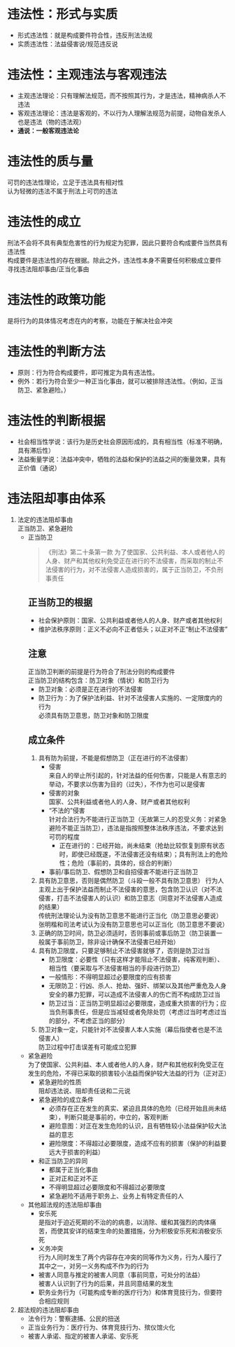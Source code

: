 # 违法性：形式与实质
- 形式违法性：就是构成要件符合性，违反刑法法规
- 实质违法性：法益侵害说/规范违反说
# 违法性：主观违法与客观违法
- 主观违法理论：只有理解法规范，而不按照其行为，才是违法，精神病杀人不违法
- 客观违法理论：违法是客观的，不以行为人理解法规范为前提，动物自发杀人也是违法（物的违法观）
- **通说：一般客观违法论**
# 违法性的质与量
可罚的违法性理论，立足于违法具有相对性  
认为轻微的违法不属于刑法上可罚的违法
# 违法性的成立
刑法不会将不具有典型危害性的行为规定为犯罪，因此只要符合构成要件当然具有违法性  
构成要件是违法性的存在根据。除此之外，违法性本身不需要任何积极成立要件  
寻找违法阻却事由/正当化事由
# 违法性的政策功能
是将行为的具体情况考虑在内的考察，功能在于解决社会冲突
# 违法性的判断方法
- 原则：行为符合构成要件，即可推定为具有违法性。
- 例外：若行为符合至少一种正当化事由，就可以被排除违法性。（例如，正当防卫、紧急避险。）
# 违法性的判断根据
- 社会相当性学说：该行为是历史社会原因形成的，具有相当性（标准不明确，具有滞后性）
- 法益衡量学说：法益冲突中，牺牲的法益和保护的法益之间的衡量效果，具有正价值（通说）
# 违法阻却事由体系
1. 法定的违法阻却事由  
    正当防卫、紧急避险  
    - 正当防卫  
        >《刑法》第二十条第一款  为了使国家、公共利益、本人或者他人的人身、财产和其他权利免受正在进行的不法侵害，而采取的制止不法侵害的行为，对不法侵害人造成损害的，属于正当防卫，不负刑事责任  
        ## 正当防卫的根据
        - 社会保护原则：国家、公共利益或者他人的人身、财产或者其他权利
        - 维护法秩序原则：正义不必向不正者低头；以正对不正“制止不法侵害”
        ## 注意
        正当防卫判断的前提是行为符合了刑法分则的构成要件  
        正当防卫的结构包含：防卫对象（情状）和防卫行为  
        - 防卫对象：必须是正在进行的不法侵害
        - 防卫行为：为了保护法利益、针对不法侵害人实施的、一定限度内的行为  
        必须具有防卫意思，防卫对象和防卫限度
        ## 成立条件
        1. 具有防为前提，不能是假想防卫（正在进行的不法侵害）
            - 侵害  
            来自人的举止所引起的，针对法益的任何伤害，只能是人有意志的举动，不要求以伤害为目的（过失），不作为也可以是侵害
            - 侵害的对象  
            国家、公共利益或者他人的人身、财产或者其他权利
            - “不法的”侵害  
            针对合法行为不能进行正当防卫（无故第三人的忍受义务：对紧急避险不能正当防卫），违法是指按照整体法秩序违法，不要求达到可罚的程度  
                - 正在进行的：已经开始，尚未结束（抢劫比较恢复到原有状态时，即使已经既遂，不法侵害还没有结束）；具有刑法上的危险性；危险（事前的，具体的，综合的判断）  
            - 事前/事后防卫、假想防卫和自招侵害不能进行正当防卫
        2. 具有防卫意思，否则是偶然防卫（斗殴一般不具有防卫意思）
            行为人主观上出于保护法益而制止不法侵害的意思，包含防卫认识（对不法侵害，打击不法侵害人的认识）和防卫意志（同意对不法侵害人造成的结果）  
            传统刑法理论认为没有防卫意思不能进行正当化（防卫意思必要说）  
            张明楷和司法考试认为没有防卫意思也可以正当化（防卫意思不要说）
        3. 正确的防卫时间，防卫必须适时，否则事前或事后防卫（防卫装置一般属于事前防卫，除非设计确保不法侵害已经开始）
        4. 具有防卫限度，只要足够制止不法侵害就够了，否则是防卫过当
            - 防卫限度：必要性（只有这样才能阻止不法侵害，纯客观判断）、相当性（要采取与不法侵害相当的手段进行防卫）
            - 一般情形：不得明显超过必要限度的应有损害
            - 无限防卫：行凶、杀人、抢劫、强奸、绑架以及其他严重危及人身安全的暴力犯罪，可以造成不法侵害人的伤亡而不构成防卫过当
            - 防卫过当：正当防卫明显超过必要限度，造成重大损害的行为；应当负刑事责任，但是应当减轻或者免除处罚（考虑过当时考虑过当的部分，不考虑正当的部分）
        5. 防卫对象一定，只能针对不法侵害人本人实施（幕后指使者也是不法侵害人）  
            防卫过程中打击误差有可能成立犯罪
    - 紧急避险  
    为了使国家、公共利益、本人或者他人的人身，财产和其他权利免受正在发生的危险，不得已采取的损害较小法益而保护较大法益的行为（正对正）  
        - 紧急避险的性质  
            阻却违法说、阻却责任说和二元说
        - 紧急避险的成立条件
            - 必须存在正在发生的真实、紧迫且具体的危险（已经开始且尚未结束），判断只能是事前的，中立的，客观判断
            - 避险意图：对正在发生危险的认识，且有牺牲较小法益保护较大法益的意志
            - 避险限度：不得超过必要限度，造成不应有的损害（保护的利益要远大于损害的利益）
        - 和正当防卫的异同  
            - 都属于正当化事由
            - 正对正和正对不正
            - 不得明显超过必要限度和不得超过必要限度
            - 紧急避险不适用于职务上、业务上有特定责任的人
    - 其他超法规的违法阻却事由
        - 安乐死  
            是指对于迫近死期的不治的的病患，以消除、缓和其强烈的肉体痛苦，而使其安详的结束生命的处置措施，分为积极安乐死和消极安乐死
        - 义务冲突  
            行为人同时发生了两个内容存在冲突的同等作为义务，行为人履行了其中之一，对另一义务构成不作为的行为
        - 被害人同意与推定的被害人同意（事前同意，可处分的法益）  
            被害人认识到了行为的后果，并且同意结果的发生
        - 职务业务行为（可能构成专断的医疗行为）和体育竞技行为，但要符合相应规则
2. 超法规的违法阻却事由
    - 法令行为：警察逮捕、公民的扭送
    - 正当业务行为：医疗行为、体育竞技行为、殡仪馆火化
    - 被害人承诺、指定的被害人承诺、安乐死